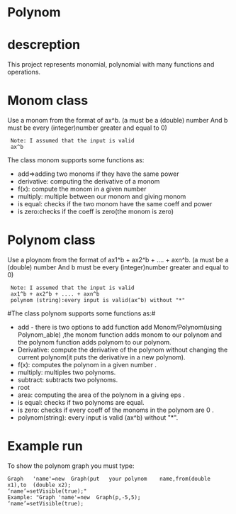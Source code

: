 # Polynom

# descreption
This	project	represents	monomial,	polynomial	with	many	functions	and	operations.

# Monom	class
Use	a	monom	from	the	format	of	ax^b. (a	must	be	a	(double)	number And	b	must	be	every	(integer)number	greater	and	equal	to	0)
```
 Note: I assumed that the input is valid
 ax^b
 ```
 
The	class	monom	supports	some	functions	as:
* add=>adding	two	monoms	if	they	have	the	same	power
* derivative:	computing	the	derivative	of	a	monom
* f(x):	compute	the	monom in	a	given	number
* multiply:	multiple	between	our	monom	and	giving	monom
* is	equal:	checks	if	the	two	monom	have	the	same	coeff	and	power
* is	zero:checks	if	the	coeff	is	zero(the	monom	is	zero)


# Polynom	class
Use	a	ploynom	from	the	format	of	ax1^b	+	ax2^b	+	....	+	axn^b. (a	must	be	a	(double)	number And	b	must	be	every	(integer)number	greater	and	equal	to	0)
```
 Note: I assumed that the input is valid
 ax1^b + ax2^b + .... + axn^b
 polynom (string):every input is valid(ax^b) without "*"
```
#The	class	polynom	supports	some	functions	as:#
* add	- there	is	two	options	to	add	function	add	Monom/Polynom(using Polynom_able)	,the	monom	function	adds	monom	to	our	polynom	and	the	polynom	function	adds polynom	to our	polynom.
* Derivative:	compute	the	derivative	of	the	polynom	without	changing	the current	polynom(it	puts	the	derivative	in	a	new	polynom).
* f(x):	computes	the	polynom	in	a	given	number	.
* multiply:	multiples	two	polynoms.
* subtract:	subtracts	two	polynoms.
* root
* area:	computing	the	area	of	the	polynom	in	a	giving	eps	.
* is	equal:	checks	if	two	polynoms	are	equal.
* is	zero:	checks	if	every	coeff	of	the	monoms	in	the	polynom	are	0	.
* polynom(string):	every	input	is	valid	(ax^b)	without	"*".

# Example	run
To	show	the	polynom	graph	you	must	type:
```
Graph	'name'=new	Graph(put	your polynom	name,from(double	x1),to	(double	x2);
‘name’=setVisible(true);"
Example: "Graph	'name'=new	Graph(p,-5,5);
‘name’=setVisible(true); 
```
